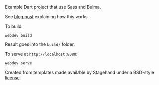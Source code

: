 Example Dart project that use Sass and Bulma. 

See [blog post](https://sites.google.com/a/athaydes.com/renato-athaydes/posts/usingsassandbulmaindartwebprojects#TOC-Using-all-of-Bulma)
explaining how this works.

To build:

```
webdev build
```

Result goes into the `build/` folder.

To serve at `http://localhost:8080`:

```
webdev serve
```

Created from templates made available by Stagehand under a BSD-style
[license](https://github.com/dart-lang/stagehand/blob/master/LICENSE).
